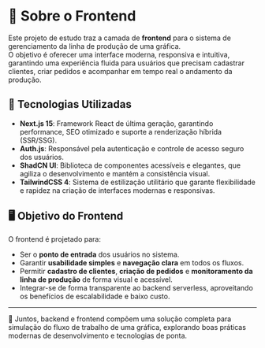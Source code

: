 # 🎨 Sobre o Frontend

Este projeto de estudo traz a camada de **frontend** para o sistema de gerenciamento da linha de produção de uma gráfica.  
O objetivo é oferecer uma interface moderna, responsiva e intuitiva, garantindo uma experiência fluida para usuários que precisam cadastrar clientes, criar pedidos e acompanhar em tempo real o andamento da produção.

## 🚀 Tecnologias Utilizadas

- **Next.js 15**: Framework React de última geração, garantindo performance, SEO otimizado e suporte a renderização híbrida (SSR/SSG).
- **Auth.js**: Responsável pela autenticação e controle de acesso seguro dos usuários.
- **ShadCN UI**: Biblioteca de componentes acessíveis e elegantes, que agiliza o desenvolvimento e mantém a consistência visual.
- **TailwindCSS 4**: Sistema de estilização utilitário que garante flexibilidade e rapidez na criação de interfaces modernas e responsivas.

## 🖥️ Objetivo do Frontend

O frontend é projetado para:

- Ser o **ponto de entrada** dos usuários no sistema.
- Garantir **usabilidade simples** e **navegação clara** em todos os fluxos.
- Permitir **cadastro de clientes**, **criação de pedidos** e **monitoramento da linha de produção** de forma visual e acessível.
- Integrar-se de forma transparente ao backend serverless, aproveitando os benefícios de escalabilidade e baixo custo.

---

🔗 Juntos, backend e frontend compõem uma solução completa para simulação do fluxo de trabalho de uma gráfica, explorando boas práticas modernas de desenvolvimento e tecnologias de ponta.
